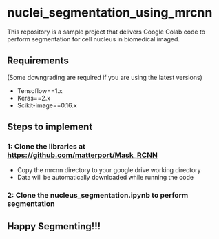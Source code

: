 # nuclei_segmentation_using_mrcnn
This repository is a sample project that delivers Google Colab code to perform segmentation for cell nucleus in biomedical imaged.

## Requirements
(Some downgrading are required if you are using the latest versions)
- Tensoflow==1.x
- Keras==2.x
- Scikit-image==0.16.x

## Steps to implement
### 1: Clone the libraries at https://github.com/matterport/Mask_RCNN
- Copy the mrcnn directory to your google drive working directory
- Data will be automatically downloaded while running the code

### 2: Clone the nucleus_segmentation.ipynb to perform segmentation

## Happy Segmenting!!!
